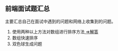 ## 前端面试题汇总

主要汇总自己在面试中遇到的问题和网络上收集到的问题。

1. 使用两种以上方法对数组进行排序方法[ =>解答](https://github.com/nummy/frontend-interview/blob/master/solutions/1.md)
2. 数组快速排序
3. 双色球生成问题
